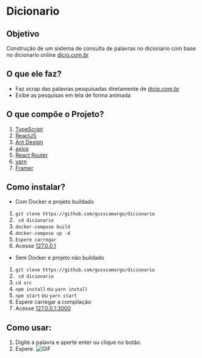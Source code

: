 # Dicionario

## Objetivo
Construção de um sistema de consulta de palavras no dicionario com base no dicionario online [dicio.com.br](dicio.com.br)

## O que ele faz?
- Faz scrap das palavras pesquisadas diretamente de [dicio.com.br](https://dicio.com.br/)
- Exibe as pesquisas em tela de forma animada

## O que compõe o Projeto?
1. [TypeScript](https://www.typescriptlang.org/)
2. [ReactJS](https://pt-br.reactjs.org/)
3. [Ant Design](https://ant.design/)
4. [axios](https://axios-http.com/ptbr/docs/intro)
5. [React Router](https://reactrouter.com/)
6. [yarn](https://yarnpkg.com/)
7. [Framer](https://www.framer.com/)

## Como instalar?
- Com Docker e projeto buildado
1. ```git clone https://github.com/gusscamargo/dicionario```
2. ``` cd dicionario```
3. ```docker-compose build```
4. ```docker-compose up -d```
5. ```Espere carregar```
6. Acesse [127.0.0.1](http://127.0.0.1/)

- Sem Docker e projeto não buildado
1. ```git clone https://github.com/gusscamargo/dicionario```
2. ``` cd dicionario```
3. ```cd src```
4. ```npm install``` ou ```yarn install```
5. ```npm start``` ou ```yarn start```
6. Espere carregar a compilação
7. Acesse [127.0.0.1:3000](http://127.0.0.1:3000/)

## Como usar:
1. Digite a palavra e aperte enter ou clique no botão.
2. Espere.
![GIF](https://i.imgur.com/wTjBxkg.gif)